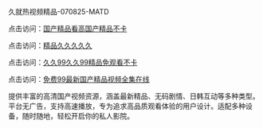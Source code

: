 久就热视频精品-070825-MATD

点击访问：<a href="https://heiliaoxwd5i8.pages.dev">国产精品看高国产精品不卡</a>

点击访问：<a href="https://heiliaowzu4ur.pages.dev">精品久久久久久</a>

点击访问：<a href="https://heiliaozj3tjd.pages.dev">久久99久久99精品免观看不卡</a>

点击访问：<a href="https://heiliaoe8ajia.pages.dev">免费99最新国产精品视频全集在线</a>

提供丰富的高清国产视频资源，涵盖最新精品、无码剧情、日韩互动等多种类型。平台无广告，支持高速播放，专为追求高品质观看体验的用户设计。适配多种设备，随时随地，轻松开启你的私人影院。

<span style="display:none;">[Canonical link](https://github.com/xz20250708/xz01 ）</span>
